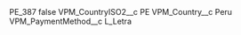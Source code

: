 <?xml version="1.0" encoding="UTF-8"?>
<CustomMetadata xmlns="http://soap.sforce.com/2006/04/metadata" xmlns:xsi="http://www.w3.org/2001/XMLSchema-instance" xmlns:xsd="http://www.w3.org/2001/XMLSchema">
    <label>PE_387</label>
    <protected>false</protected>
    <values>
        <field>VPM_CountryISO2__c</field>
        <value xsi:type="xsd:string">PE</value>
    </values>
    <values>
        <field>VPM_Country__c</field>
        <value xsi:type="xsd:string">Peru</value>
    </values>
    <values>
        <field>VPM_PaymentMethod__c</field>
        <value xsi:type="xsd:string">L_Letra</value>
    </values>
</CustomMetadata>
